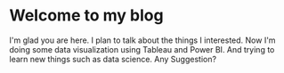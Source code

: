# Welcome to my blog

I'm glad you are here. I plan to talk about the things I interested.
Now I'm doing some data visualization using Tableau and Power BI.
And trying to learn new things such as data science. Any Suggestion?


